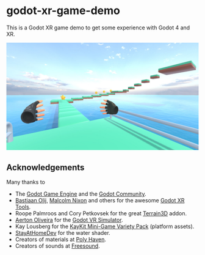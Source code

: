 # godot-xr-game-demo

This is a Godot XR game demo to get some experience with Godot 4 and XR.

![godot-xr-game-demo.jpg](godot-xr-game-demo.jpg)

## Acknowledgements

Many thanks to

* The [Godot Game Engine](https://godotengine.org/) and the [Godot Community](https://godotengine.org/community/).
* [Bastiaan Olij](https://github.com/BastiaanOlij), [Malcolm Nixon](https://github.com/Malcolmnixon) and others for the awesome [Godot XR Tools](https://github.com/GodotVR/godot-xr-tools).
* Roope Palmroos and Cory Petkovsek for the great [Terrain3D](https://github.com/outobugi/Terrain3D) addon.
* [Aerton Oliveira](https://github.com/Cafezinhu) for the [Godot VR Simulator](https://github.com/Cafezinhu/godot-vr-simulator).
* Kay Lousberg for the [KayKit Mini-Game Variety Pack](https://kaylousberg.itch.io/kay-kit-mini-game-variety-pack) (platform assets).
* [StayAtHomeDev](https://stayathomedev.com/) for the water shader.
* Creators of materials at [Poly Haven](https://polyhaven.com).
* Creators of sounds at [Freesound](https://freesound.org/).


